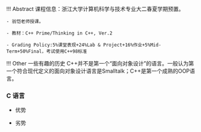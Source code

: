 !!! Abstract
    课程信息：浙江大学计算机科学与技术专业大二春夏学期预置。

    - 翁恺老师授课。

    - 教材：C++ Prime/Thinking in C++, Ver.2

    - Grading Policy:5%课堂表现+24%Lab & Project+16%作业+5%Mid-Term+50%Final，考试使用C++98标准

!!! Other 一些有趣的历史
    C++并不是第一个“面向对象设计”的语言。一般认为第一个符合现代定义的面向对象设计语言是Smalltalk；C++是第一个成熟的OOP语言。

### C 语言

- 优势
  
  

- 劣势
